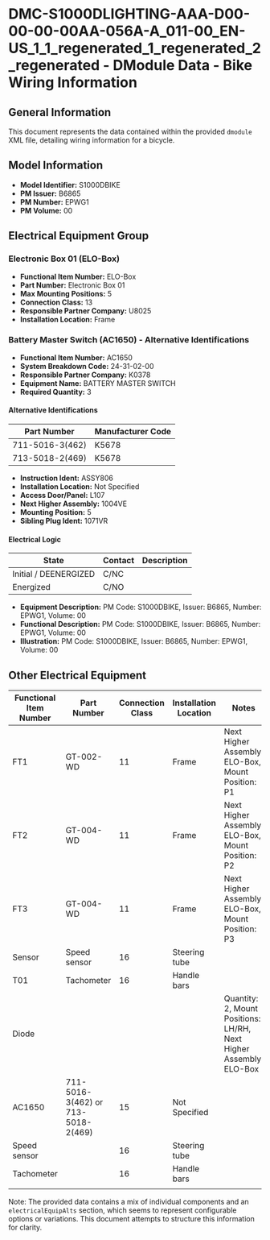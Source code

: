 # DMC-S1000DLIGHTING-AAA-D00-00-00-00AA-056A-A_011-00_EN-US_1_1_regenerated_1_regenerated_2_regenerated - DModule Data - Bike Wiring Information

## General Information

This document represents the data contained within the provided `dmodule` XML file, detailing wiring information for a bicycle.

## Model Information

* **Model Identifier:** S1000DBIKE
* **PM Issuer:** B6865
* **PM Number:** EPWG1
* **PM Volume:** 00

## Electrical Equipment Group

### Electronic Box 01 (ELO-Box)

* **Functional Item Number:** ELO-Box
* **Part Number:** Electronic Box 01
* **Max Mounting Positions:** 5
* **Connection Class:** 13
* **Responsible Partner Company:** U8025
* **Installation Location:** Frame

### Battery Master Switch (AC1650) - Alternative Identifications

* **Functional Item Number:** AC1650
* **System Breakdown Code:** 24-31-02-00
* **Responsible Partner Company:** K0378
* **Equipment Name:** BATTERY MASTER SWITCH
* **Required Quantity:** 3

#### Alternative Identifications

| Part Number       | Manufacturer Code |
|-------------------|-------------------|
| 711-5016-3(462)   | K5678             |
| 713-5018-2(469)   | K5678             |

* **Instruction Ident:** ASSY806
* **Installation Location:** Not Specified
* **Access Door/Panel:** L107
* **Next Higher Assembly:** 1004VE
* **Mounting Position:** 5
* **Sibling Plug Ident:** 1071VR

#### Electrical Logic

| State                 | Contact | Description |
|-----------------------|---------|-------------|
| Initial / DEENERGIZED | C/NC    |             |
| Energized             | C/NO    |             |

* **Equipment Description:** PM Code: S1000DBIKE, Issuer: B6865, Number: EPWG1, Volume: 00
* **Functional Description:** PM Code: S1000DBIKE, Issuer: B6865, Number: EPWG1, Volume: 00
* **Illustration:** PM Code: S1000DBIKE, Issuer: B6865, Number: EPWG1, Volume: 00

## Other Electrical Equipment

| Functional Item Number | Part Number    | Connection Class | Installation Location | Notes                                   |
|------------------------|----------------|------------------|-----------------------|-----------------------------------------|
| FT1                    | GT-002-WD      | 11               | Frame                 | Next Higher Assembly: ELO-Box, Mount Position: P1 |
| FT2                    | GT-004-WD      | 11               | Frame                 | Next Higher Assembly: ELO-Box, Mount Position: P2 |
| FT3                    | GT-004-WD      | 11               | Frame                 | Next Higher Assembly: ELO-Box, Mount Position: P3 |
| Sensor                 | Speed sensor   | 16               | Steering tube         |                                         |
| T01                    | Tachometer     | 16               | Handle bars           |                                         |
| Diode                  |                |                  |                       | Quantity: 2, Mount Positions: LH/RH, Next Higher Assembly: ELO-Box |
| AC1650                 | 711-5016-3(462) or 713-5018-2(469) | 15               | Not Specified       |                                         |
| Speed sensor          |                | 16               | Steering tube         |                                         |
| Tachometer            |                | 16               | Handle bars           |                                         |
|                        |                |                  |                       |                                         |

Note: The provided data contains a mix of individual components and an `electricalEquipAlts` section, which seems to represent configurable options or variations. This document attempts to structure this information for clarity.